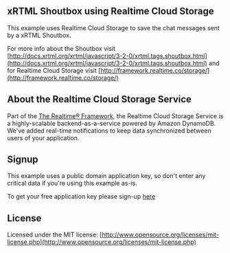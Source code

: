 ## xRTML Shoutbox using Realtime Cloud Storage
This example uses Realtime Cloud Storage to save the chat messages sent by a xRTML Shoutbox. 

For more info about the Shoutbox visit [http://docs.xrtml.org/xrtml/javascript/3-2-0/xrtml.tags.shoutbox.html](http://docs.xrtml.org/xrtml/javascript/3-2-0/xrtml.tags.shoutbox.html) and for Realtime Cloud Storage visit [http://framework.realtime.co/storage/](http://framework.realtime.co/storage/)

## About the Realtime Cloud Storage Service
Part of the [The Realtime® Framework](http://framework.realtime.co), the Realtime Cloud Storage Service is a highly-scalable backend-as-a-service powered by Amazon DynamoDB. We've added real-time notifications to keep data synchronized between users of your application.

## Signup
This example uses a public domain application key, so don't enter any critical data if you're using this example as-is.

To get your free application key please sign-up [here](https://accounts.realtime.co/signup/)
 
## License

Licensed under the MIT license: [http://www.opensource.org/licenses/mit-license.php](http://www.opensource.org/licenses/mit-license.php)